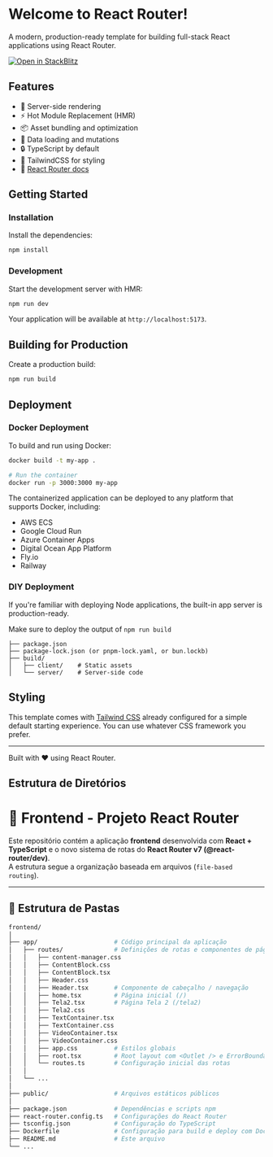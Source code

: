 # Welcome to React Router!

A modern, production-ready template for building full-stack React applications using React Router.

[![Open in StackBlitz](https://developer.stackblitz.com/img/open_in_stackblitz.svg)](https://stackblitz.com/github/remix-run/react-router-templates/tree/main/default)

## Features

- 🚀 Server-side rendering
- ⚡️ Hot Module Replacement (HMR)
- 📦 Asset bundling and optimization
- 🔄 Data loading and mutations
- 🔒 TypeScript by default
- 🎉 TailwindCSS for styling
- 📖 [React Router docs](https://reactrouter.com/)

## Getting Started

### Installation

Install the dependencies:

```bash
npm install
```

### Development

Start the development server with HMR:

```bash
npm run dev
```

Your application will be available at `http://localhost:5173`.

## Building for Production

Create a production build:

```bash
npm run build
```

## Deployment

### Docker Deployment

To build and run using Docker:

```bash
docker build -t my-app .

# Run the container
docker run -p 3000:3000 my-app
```

The containerized application can be deployed to any platform that supports Docker, including:

- AWS ECS
- Google Cloud Run
- Azure Container Apps
- Digital Ocean App Platform
- Fly.io
- Railway

### DIY Deployment

If you're familiar with deploying Node applications, the built-in app server is production-ready.

Make sure to deploy the output of `npm run build`

```
├── package.json
├── package-lock.json (or pnpm-lock.yaml, or bun.lockb)
├── build/
│   ├── client/    # Static assets
│   └── server/    # Server-side code
```

## Styling

This template comes with [Tailwind CSS](https://tailwindcss.com/) already configured for a simple default starting experience. You can use whatever CSS framework you prefer.

---

Built with ❤️ using React Router.

## Estrutura de Diretórios

# 📂 Frontend - Projeto React Router

Este repositório contém a aplicação **frontend** desenvolvida com **React + TypeScript** e o novo sistema de rotas do **React Router v7 (@react-router/dev)**.  
A estrutura segue a organização baseada em arquivos (`file-based routing`).

---

## 📁 Estrutura de Pastas

```bash
frontend/
│
├── app/                     # Código principal da aplicação
│   ├── routes/              # Definições de rotas e componentes de página
│   │   ├── content-manager.css
│   │   ├── ContentBlock.css
│   │   ├── ContentBlock.tsx
│   │   ├── Header.css
│   │   ├── Header.tsx       # Componente de cabeçalho / navegação
│   │   ├── home.tsx         # Página inicial (/)
│   │   ├── Tela2.tsx        # Página Tela 2 (/tela2)
│   │   ├── Tela2.css
│   │   ├── TextContainer.tsx
│   │   ├── TextContainer.css
│   │   ├── VideoContainer.tsx
│   │   ├── VideoContainer.css
│   │   ├── app.css          # Estilos globais
│   │   ├── root.tsx         # Root layout com <Outlet /> e ErrorBoundary
│   │   └── routes.ts        # Configuração inicial das rotas
│   │
│   └── ...
│
├── public/                  # Arquivos estáticos públicos
│
├── package.json             # Dependências e scripts npm
├── react-router.config.ts   # Configurações do React Router
├── tsconfig.json            # Configuração do TypeScript
├── Dockerfile               # Configuração para build e deploy com Docker
├── README.md                # Este arquivo
└── ...

